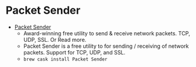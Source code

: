 # Packet Sender
- [Packet Sender](https://packetsender.com/)
  -  Award-winning free utility to send & receive network packets. TCP, UDP, SSL. Or Read more. 
  - Packet Sender is a free utility to for sending / receiving of network packets. Support for TCP, UDP, and SSL.
  - `brew cask install Packet Sender`
